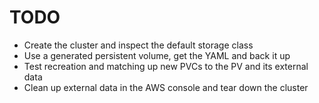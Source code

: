# TODO

- Create the cluster and inspect the default storage class
- Use a generated persistent volume, get the YAML and back it up
- Test recreation and matching up new PVCs to the PV and its external data
- Clean up external data in the AWS console and tear down the cluster
